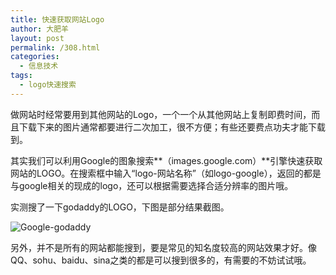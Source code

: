```yaml
---
title: 快速获取网站Logo
author: 大肥羊
layout: post
permalink: /308.html
categories:
  - 信息技术
tags:
  - logo快速搜索
---
```

做网站时经常要用到其他网站的Logo，一个一个从其他网站上复制即费时间，而且下载下来的图片通常都要进行二次加工，很不方便；有些还要费点功夫才能下载到。

其实我们可以利用Google的图象搜索**（images.google.com）**引擎快速获取网站的LOGO。在搜索框中输入“logo-网站名称”（如logo-google），返回的都是与google相关的现成的logo，还可以根据需要选择合适分辨率的图片哦。  


  
实测搜了一下godaddy的LOGO，下图是部分结果截图。

<img src="https://cyhour.com/wp-content/uploads/2012/08/Google-godaddy.jpg" alt="Google-godaddy" class="aligncenter size-full wp-image-1300" />

另外，并不是所有的网站都能搜到，要是常见的知名度较高的网站效果才好。像QQ、sohu、baidu、sina之类的都是可以搜到很多的，有需要的不妨试试哦。